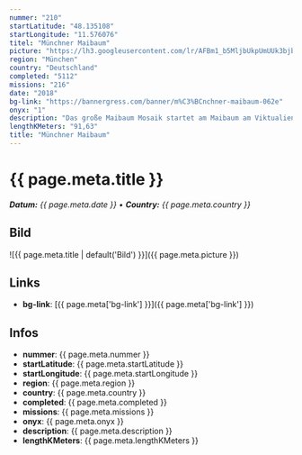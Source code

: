 ```yaml
---
nummer: "210"
startLatitude: "48.135108"
startLongitude: "11.576076"
titel: "Münchner Maibaum"
picture: "https://lh3.googleusercontent.com/lr/AFBm1_b5MljbUkpUmUUk3bjbGJ8_O52mSqcilyMvu1-D3lcYw5fYLaI2fRVZC-upQ6g2si1bkon8vqt9K4A6pyC2eti_ZqAaVecvScRBBMhSPAn9ndBsFbp2hCqjRs4pPSIhVKXwzVStzBreoOg3oslKP9ztIYP6TXJO2suyTQ8N6h-ob8NNxwpcgUoOFChQUulOiVWMZ94uk65BA70-UqDHFKbYrSL_yLd8h4d1cmM6T95mtS0zbIVp7BILRSuTrQwi7mVDScfkVBROL6qfSfgA6IWQKKZBViike_lF2W3C9NY4rkVc-eLelv-wsyoewOpu55I6Scao4wjZRXeaXlqVEdZQuiorCzQK-DbDwGS5NqHBvhDNrtJwV07Z40U2gU_ssRdeo-49AKRjuVaJxLVnMI8IoO-T3UrU42VUAN7AbS4UuNiPmFrIbt5GotU6W5rn8n0gHOTjcHN6DNHA_QN4eT3vWS11OnA18YOVCn0zM0byO8PRSrnpM7dQNoa87WeVsEmL4CWtMmyqvWwLH43Z6lSnZkZtti5t8KNQ_Rl1jZ9ZLYbsH75f0oeF_k7nC-qbDRh-1YkdxYGtgPguq4Gd30YEUVw52ckYHwVloaVW2RO1EC9NbQcUuKmr94cxCwPgxDULIhmS9H6mos2qocVAHUDHlqmOgHMe5MGyHbwfb6fALK0FlsHMWCXCLSpoi0EJfPRUhYSrK0Z4Y6wLKorovNU8g2IyPU8Bjr76UTd5tZLAFHfvJJWPL0ltN7X1UIf6rCCFNTmY4IPuXA7NsxkmGp9EWxzGqeXT1LaqfeK5jiWHUtilv75dEFckF3cbHrU75ZQaSpyiuoQ8gWSB7GMlECDQynzNvkVz4jbw"
region: "München"
country: "Deutschland"
completed: "5112"
missions: "216"
date: "2018"
bg-link: "https://bannergress.com/banner/m%C3%BCnchner-maibaum-062e"
onyx: "1"
description: "Das große Maibaum Mosaik startet am Maibaum am Viktualienmarkt und führt uns in 4 Schleifen durch ganz München. Das Mosaik besteht aus 216 Missionen ."
lengthKMeters: "91,63"
title: "Münchner Maibaum"
---
```


# {{ page.meta.title }}
_**Datum:** {{ page.meta.date }} • **Country:** {{ page.meta.country }}_

## Bild
![{{ page.meta.title | default('Bild') }}]({{ page.meta.picture }})

## Links
- **bg-link**: [{{ page.meta['bg-link'] }}]({{ page.meta['bg-link'] }})

## Infos
- **nummer**: {{ page.meta.nummer }}
- **startLatitude**: {{ page.meta.startLatitude }}
- **startLongitude**: {{ page.meta.startLongitude }}
- **region**: {{ page.meta.region }}
- **country**: {{ page.meta.country }}
- **completed**: {{ page.meta.completed }}
- **missions**: {{ page.meta.missions }}
- **onyx**: {{ page.meta.onyx }}
- **description**: {{ page.meta.description }}
- **lengthKMeters**: {{ page.meta.lengthKMeters }}


